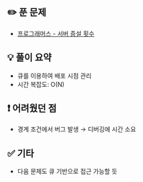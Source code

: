 ## ✏️ 푼 문제
- [프로그래머스 - 서버 증설 횟수](https://school.programmers.co.kr/learn/courses/30/lessons/389479)

## 💡 풀이 요약
- 큐를 이용하여 배포 시점 관리
- 시간 복잡도: O(N)

## ❗ 어려웠던 점
- 경계 조건에서 버그 발생 → 디버깅에 시간 소요

## ✅ 기타
- 다음 문제도 큐 기반으로 접근 가능할 듯